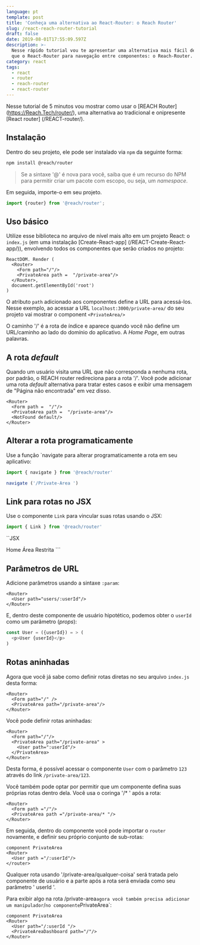 ```yaml
---
language: pt
template: post
title: 'Conheça uma alternativa ao React-Router: o Reach Router'
slug: /react-reach-router-tutorial
draft: false
date: 2019-08-01T17:55:09.597Z
description: >-
  Nesse rápido tutorial vou te apresentar uma alternativa mais fácil de usar do
  que o React-Router para navegação entre componentes: o Reach-Router.
category: react
tags:
  - react
  - router
  - reach-router
  - react-router
---
```

Nesse tutorial de 5 minutos vou mostrar como usar o [REACH Router] (https://Reach.Tech/router/), uma alternativa ao tradicional e onipresente [React router] (/REACT-router/).

## Instalação

Dentro do seu projeto, ele pode ser instalado via `npm` da seguinte forma:

```sh
npm install @reach/router
```

> Se a sintaxe '@' é nova para você, saiba que é um recurso do NPM para permitir criar um pacote com escopo, ou seja, um *namespace*.

Em seguida, importe-o em seu projeto.

```js
import {router} from '@reach/router';
```

## Uso básico

Utilize esse biblioteca no arquivo de nível mais alto em um projeto React: o `index.js` (em uma instalação [Create-React-app] (/REACT-Create-React-app/)), envolvendo todos os componentes que serão criados no projeto:

```JSX
ReactDOM. Render (
  <Router>
    <Form path="/"/>
    <PrivateArea path =  "/private-area"/>
  </Router>,
  document.getElementById('root')
)
```

O atributo `path` adicionado aos componentes define a URL para acessá-los. Nesse exemplo, ao acessar a URL `localhost:3000/private-area/` do seu projeto vai mostrar o component `<PrivateArea/>`

O caminho '/' é a rota de índice e aparece quando você não define um URL/caminho ao lado do domínio do aplicativo. A  *Home Page*, em outras palavras.

## A rota *default*

Quando um usuário visita uma URL que não corresponda a nenhuma rota, por padrão, o REACH router redireciona para a rota '/'. Você pode adicionar uma rota *default* alternativa para tratar estes casos e exibir uma mensagem de "Página não encontrada" em vez disso.

```JSX
<Router>
  <Form path =  "/"/>
  <PrivateArea path =  "/private-area"/>
  <NotFound default/>
</Router>
```

## Alterar a rota programaticamente

Use a função `navigate para alterar programaticamente a rota em seu aplicativo:

```js
import { navigate } from '@reach/router'
```

```js
navigate ('/Private-Area ')
```

## Link para rotas no JSX

Use o componente `Link` para vincular suas rotas usando o JSX:

```js
import { Link } from '@reach/router'
```

``JSX
<Link to="/">Home</Link>
<Link to="/private-area">Área Restrita</Link>
```

## Parâmetros de URL

Adicione parâmetros usando a sintaxe `:param`:

```JSX
<Router>
  <User path="users/:userId"/>
</Router>
```

E, dentro deste componente de usuário hipotético, podemos obter o `userId` como um parâmetro (*props*):

```js
const User = ({userId}) = > (
  <p>User {userId}</p>
)
```

## Rotas aninhadas

Agora que você já sabe como definir rotas diretas no seu arquivo `index.js` desta forma:

```JSX
<Router>
  <Form path="/" />
  <PrivateArea path="/private-area"/>
</Router>
```

Você pode definir rotas aninhadas:

```JSX
<Router>
  <Form path="/"/>
  <PrivateArea path="/private-area" >
    <User path=":userId"/>
  </PrivateArea>
</Router>
```

Desta forma, é possível acessar o componente `User` com o parâmetro `123` através do link `/private-area/123`.

Você também pode optar por permitir que um componente defina suas próprias rotas dentro dela. Você usa o coringa '/* ' após a rota:

```JSX
<Router>
  <Form path ="/"/>
  <PrivateArea path ="/private-area/* "/>
</Router>
```

Em seguida, dentro do componente você pode importar o `router` novamente, e definir seu próprio conjunto de sub-rotas:

```JSX
component PrivateArea
<Router>
  <User path ="/:userId"/>
</router>
```

Qualquer rota usando '/private-area/qualquer-coisa' será tratada pelo componente de usuário e a parte após a rota será enviada como seu parâmetro ' userId '.

Para exibir algo na rota /private-area` agora você também precisa adicionar um manipulador `/` no componente `PrivateArea`:

```JSX
component PrivateArea
<Router>
  <User path="/:userId "/>
  <PrivateAreaDashboard path="/"/>
</Router>
```

